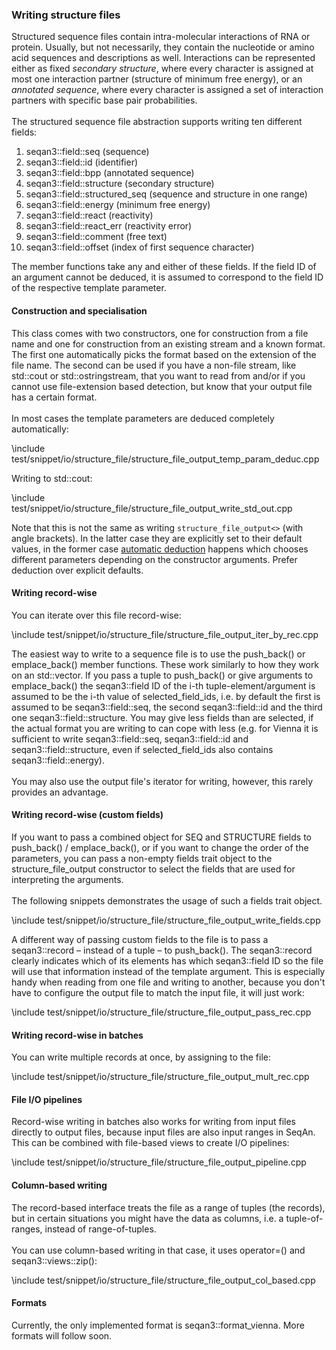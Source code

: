 ### Writing structure files

Structured sequence files contain intra-molecular interactions of RNA or protein. Usually, but not necessarily, they
contain the nucleotide or amino acid sequences and descriptions as well. Interactions can be represented
either as fixed _secondary structure_, where every character is assigned at most one interaction partner
(structure of minimum free energy), or an _annotated sequence_, where every character is assigned a set
of interaction partners with specific base pair probabilities.
<br><br>
The structured sequence file abstraction supports writing ten different fields:

1. seqan3::field::seq (sequence)
2. seqan3::field::id (identifier)
3. seqan3::field::bpp (annotated sequence)
4. seqan3::field::structure (secondary structure)
5. seqan3::field::structured_seq (sequence and structure in one range)
6. seqan3::field::energy (minimum free energy)
7. seqan3::field::react (reactivity)
8. seqan3::field::react_err (reactivity error)
9. seqan3::field::comment (free text)
10. seqan3::field::offset (index of first sequence character)

The member functions take any and either of these fields. If the field ID of an argument cannot be deduced, it
is assumed to correspond to the field ID of the respective template parameter.

#### Construction and specialisation

This class comes with two constructors, one for construction from a file name and one for construction from
an existing stream and a known format. The first one automatically picks the format based on the extension
of the file name. The second can be used if you have a non-file stream, like std::cout or std::ostringstream,
that you want to read from and/or if you cannot use file-extension based detection, but know that your output
file has a certain format.
<br><br>
In most cases the template parameters are deduced completely automatically:

\include test/snippet/io/structure_file/structure_file_output_temp_param_deduc.cpp

Writing to std::cout:

\include test/snippet/io/structure_file/structure_file_output_write_std_out.cpp

Note that this is not the same as writing `structure_file_output<>` (with angle brackets). In the latter case they are
explicitly set to their default values, in the former case
[automatic deduction](https://en.cppreference.com/w/cpp/language/class_template_argument_deduction) happens which
chooses different parameters depending on the constructor arguments. Prefer deduction over explicit defaults.

#### Writing record-wise

You can iterate over this file record-wise:

\include test/snippet/io/structure_file/structure_file_output_iter_by_rec.cpp

The easiest way to write to a sequence file is to use the push_back() or emplace_back() member functions. These
work similarly to how they work on an std::vector. If you pass a tuple to push_back() or give arguments to
emplace_back() the seqan3::field ID of the i-th tuple-element/argument is assumed to be the i-th value of
selected_field_ids, i.e. by default the first is assumed to be seqan3::field::seq, the second seqan3::field::id
and the third one seqan3::field::structure. You may give less fields than are selected, if the actual format you are
writing to can cope with less
(e.g. for Vienna it is sufficient to write seqan3::field::seq, seqan3::field::id and seqan3::field::structure,
even if selected_field_ids also contains seqan3::field::energy).
<br><br>
You may also use the output file's iterator for writing, however, this rarely provides an advantage.

#### Writing record-wise (custom fields)

If you want to pass a combined object for SEQ and STRUCTURE fields to push_back() / emplace_back(), or if you want
to change the order of the parameters, you can pass a non-empty fields trait object to the
structure_file_output constructor to select the fields that are used for interpreting the arguments.
<br><br>
The following snippets demonstrates the usage of such a fields trait object.

\include test/snippet/io/structure_file/structure_file_output_write_fields.cpp

A different way of passing custom fields to the file is to pass a seqan3::record – instead of a tuple – to
push_back(). The seqan3::record clearly indicates which of its elements has which seqan3::field ID so the file will
use that information instead of the template argument. This is especially handy when reading from one file and
writing to another, because you don't have to configure the output file to match the input file, it will just work:

\include test/snippet/io/structure_file/structure_file_output_pass_rec.cpp

#### Writing record-wise in batches

You can write multiple records at once, by assigning to the file:

\include test/snippet/io/structure_file/structure_file_output_mult_rec.cpp

#### File I/O pipelines

Record-wise writing in batches also works for writing from input files directly to output files, because input
files are also input ranges in SeqAn. This can be combined with file-based views to create I/O pipelines:

\include test/snippet/io/structure_file/structure_file_output_pipeline.cpp

#### Column-based writing

The record-based interface treats the file as a range of tuples (the records), but in certain situations
you might have the data as columns, i.e. a tuple-of-ranges, instead of range-of-tuples.
<br><br>
You can use column-based writing in that case, it uses operator=() and seqan3::views::zip():

\include test/snippet/io/structure_file/structure_file_output_col_based.cpp

#### Formats

Currently, the only implemented format is seqan3::format_vienna. More formats will follow soon.
